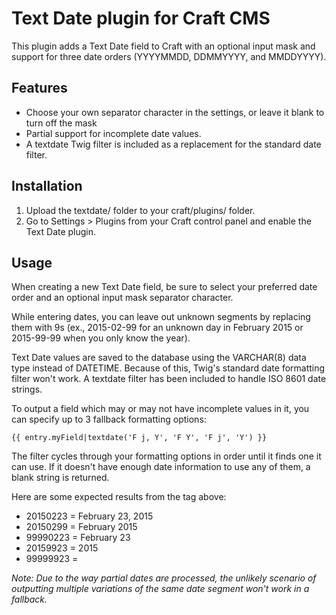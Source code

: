 # Text Date plugin for Craft CMS

This plugin adds a Text Date field to Craft with an optional input mask and support for three date orders (YYYYMMDD, DDMMYYYY, and MMDDYYYY).

## Features
* Choose your own separator character in the settings, or leave it blank to turn off the mask
* Partial support for incomplete date values.
* A textdate Twig filter is included as a replacement for the standard date filter.

## Installation
1.  Upload the textdate/ folder to your craft/plugins/ folder.
2.  Go to Settings > Plugins from your Craft control panel and enable the Text Date plugin.

## Usage
When creating a new Text Date field, be sure to select your preferred date order and an optional input mask separator character.

While entering dates, you can leave out unknown segments by replacing them with 9s (ex., 2015-02-99 for an unknown day in February 2015 or 2015-99-99 when you only know the year).

Text Date values are saved to the database using the VARCHAR(8) data type instead of DATETIME. Because of this, Twig's standard date formatting filter won't work. A textdate filter has been included to handle ISO 8601 date strings.

To output a field which may or may not have incomplete values in it, you can specify up to 3 fallback formatting options:

```
{{ entry.myField|textdate('F j, Y', 'F Y', 'F j', 'Y') }}
```

The filter cycles through your formatting options in order until it finds one it can use. If it doesn't have enough date information to use any of them, a blank string is returned.

Here are some expected results from the tag above:

* 20150223 = February 23, 2015
* 20150299 = February 2015
* 99990223 = February 23
* 20159923 = 2015
* 99999923 = 

*Note: Due to the way partial dates are processed, the unlikely scenario of outputting multiple variations of the same date segment won't work in a fallback.*
